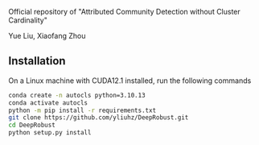 

Official repository of "Attributed Community Detection without Cluster Cardinality"

Yue Liu, Xiaofang Zhou


## Installation

On a Linux machine with CUDA12.1 installed, run the following commands

```bash
conda create -n autocls python=3.10.13
conda activate autocls
python -m pip install -r requirements.txt
git clone https://github.com/yliuhz/DeepRobust.git
cd DeepRobust
python setup.py install
```